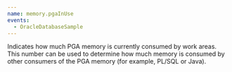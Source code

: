 ```yaml
---
name: memory.pgaInUse
events:
  - OracleDatabaseSample
---
```


Indicates how much PGA memory is currently consumed by work areas. This number can be used to determine how much memory is consumed by other consumers of the PGA memory (for example, PL/SQL or Java).